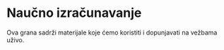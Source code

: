# Naučno izračunavanje

Ova grana sadrži materijale koje ćemo koristiti i dopunjavati na vežbama uživo.